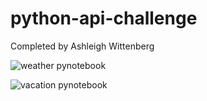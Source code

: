 # python-api-challenge
Completed by Ashleigh Wittenberg

![weather pynotebook](https://github.com/Ashleigh-Wittenberg/python-api-challenge/assets/152832328/330c3ff7-7e19-425e-b0f2-c6d66b5e429c)


![vacation pynotebook](https://github.com/Ashleigh-Wittenberg/python-api-challenge/assets/152832328/76fbf8b6-0b59-413a-b2a8-c1626bc4d6f8)
